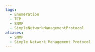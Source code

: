 ```yaml
---
tags:
  - Enumeration
  - TCP
  - SNMP
  - SimpleNetworkManagementProtocol
aliases:
  - SNMP
  - Simple Network Management Protocol
---
```

